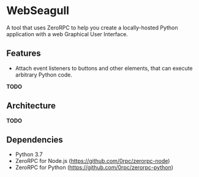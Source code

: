 # WebSeagull

A tool that uses ZeroRPC to help you create a locally-hosted Python application with a web Graphical User Interface.

## Features

- Attach event listeners to buttons and other elements, that can execute arbitrary Python code.

**TODO**

## Architecture

**TODO**

## Dependencies

- Python 3.7
- ZeroRPC for Node.js (https://github.com/0rpc/zerorpc-node)
- ZeroRPC for Python (https://github.com/0rpc/zerorpc-python)
